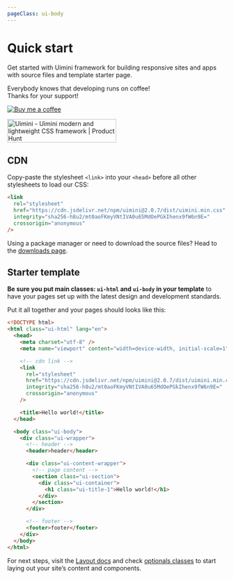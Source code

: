 ```yaml
---
pageClass: ui-body
---
```


# Quick start

Get started with Uimini framework for building responsive sites and apps with source files and template starter page.

<div class="support">

Everybody knows that developing runs on coffee! <br/>
Thanks for your support!

<div class="support-links">

[![Buy me a coffee][buymeacoffee-shield]][buymeacoffee]

<a href="https://www.producthunt.com/posts/uimini?utm_source=badge-featured&utm_medium=badge&utm_souce=badge-uimini" target="_blank"><img src="https://api.producthunt.com/widgets/embed-image/v1/featured.svg?post_id=334978&theme=light" alt="Uimini - Uimini&#0032;modern&#0032;and&#0032;lightweight&#0032;CSS&#0032;framework | Product Hunt" style="width: 250px; height: 54px;" width="250" height="54" /></a>

</div>
</div>

## CDN

Copy-paste the stylesheet `<link>` into your `<head>` before all other stylesheets to load our CSS:

```html
<link
  rel="stylesheet"
  href="https://cdn.jsdelivr.net/npm/uimini@2.0.7/dist/uimini.min.css"
  integrity="sha256-h8u2/mt0aoFKmyVNtIVA0u65MdOePGkIhenx9fW6n9E="
  crossorigin="anonymous"
/>
```

Using a package manager or need to download the source files? Head to the [downloads page](/docs/download.html).

## Starter template

**Be sure you put main classes: `ui-html` and `ui-body` in your template** to have your pages set up with the latest design and development standards.

Put it all together and your pages should looks like this:

```html
<!DOCTYPE html>
<html class="ui-html" lang="en">
  <head>
    <meta charset="utf-8" />
    <meta name="viewport" content="width=device-width, initial-scale=1" />

    <!-- cdn link -->
    <link
      rel="stylesheet"
      href="https://cdn.jsdelivr.net/npm/uimini@2.0.7/dist/uimini.min.css"
      integrity="sha256-h8u2/mt0aoFKmyVNtIVA0u65MdOePGkIhenx9fW6n9E="
      crossorigin="anonymous"
    />

    <title>Hello world!</title>
  </head>

  <body class="ui-body">
    <div class="ui-wrapper">
      <!-- header -->
      <header>header</header>

      <div class="ui-content-wrapper">
        <!-- page content -->
        <section class="ui-section">
          <div class="ui-container">
            <h1 class="ui-title-1">Hello world!</h1>
          </div>
        </section>
      </div>

      <!-- footer -->
      <footer>footer</footer>
    </div>
  </body>
</html>
```

For next steps, visit the [Layout docs](https://uimini.github.io/docs/docs/layout.html#introduction) and check [optionals classes](https://uimini.github.io/docs/docs/layout.html#optionals-classes) to start laying out your site’s content and components.

<!-- todo: Or check our official examples [here](#)  -->

[buymeacoffee-shield]: https://www.buymeacoffee.com/assets/img/guidelines/download-assets-sm-2.svg
[buymeacoffee]: https://www.buymeacoffee.com/vedegis
